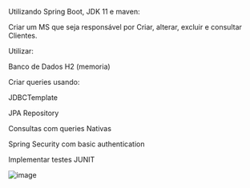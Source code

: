 

Utilizando Spring Boot, JDK 11 e maven:

Criar um MS que seja responsável por Criar, alterar, excluir e consultar Clientes.

Utilizar:

Banco de Dados H2 (memoria)

Criar queries usando:

JDBCTemplate

JPA Repository

Consultas com queries Nativas

Spring Security com basic authentication

Implementar testes JUNIT




![image](https://github.com/user-attachments/assets/b9a3da2d-d012-40f0-bb19-97f65f1fc171)
